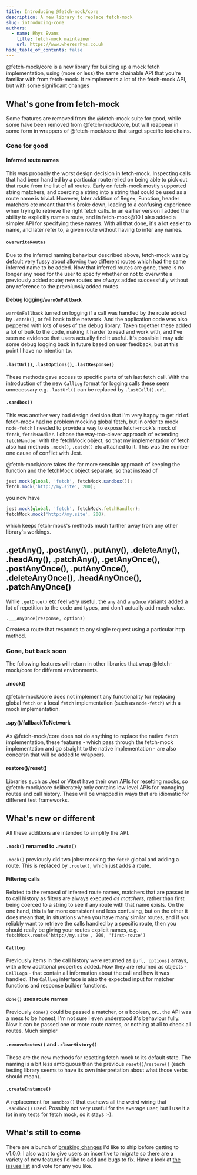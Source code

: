 ```yaml
---
title: Introducing @fetch-mock/core
description: A new library to replace fetch-mock
slug: introducing-core
authors:
  - name: Rhys Evans
    title: fetch-mock maintainer
    url: https://www.wheresrhys.co.uk
hide_table_of_contents: false
---
```


@fetch-mock/core is a new library for building up a mock fetch implementation, using (more or less) the same chainable API that you're familiar with from fetch-mock. It reimplements a lot of the fetch-mock API, but with some significant changes

## What's gone from fetch-mock

Some features are removed from the @fetch-mock suite for good, while some have been removed from @fetch-mock/core, but will reappear in some form in wrappers of @fetch-mock/core that target specific toolchains.

### Gone for good

#### Inferred route names

This was probably the worst design decision in fetch-mock. Inspecting calls that had been handled by a particular route relied on being able to pick out that route from the list of all routes. Early on fetch-mock mostly supported string matchers, and coercing a string into a string that could be used as a route name is trivial. However, later addition of Regex, Function, header matchers etc meant that this broke down, leading to a confusing experience when trying to retrieve the right fetch calls. In an earlier version I added the ability to explicitly name a route, and in fetch-mock@10 I also added a simpler API for specifying these names. With all that done, it's a lot easier to name, and later refer to, a given route without having to infer any names.

#### `overwriteRoutes`

Due to the inferred naming behaviour described above, fetch-mock was by default very fussy about allowing two different routes which had the same inferred name to be added. Now that inferred routes are gone, there is no longer any need for the user to specify whether or not to overwrite a previously added route; new routes are _always_ added successfully without any reference to the prevoiuosly added routes.

#### Debug logging/`warnOnFallback`

`warnOnFallback` turned on logging if a call was handled by the route added by `.catch()`, or fell back to the network. And the application code was also peppered with lots of uses of the debug library. Taken together these added a lot of bulk to the code, making it harder to read and work with, and I've seen no evidence that users actually find it useful. It's possible I may add some debug logging back in future based on user feedback, but at this point I have no intention to.

#### `.lastUrl()`, `.lastOptions()`, `.lastResponse()`

These methods gave access to specific parts of teh last fetch call. With the introduction of the new `CallLog` format for logging calls these seem unnecessary e.g. `.lastUrl()` can be replaced by `.lastCall().url`.

#### `.sandbox()`

This was another very bad design decision that I'm very happy to get rid of. fetch-mock had no problem mocking global fetch, but in order to mock `node-fetch` I needed to provide a way to expose fetch-mock's mock of `fetch`, `fetchHandler`. I chose the way-too-clever approach of extending `fetchHandler` with the fetchMock object, so that my implementation of fetch also had methods `.mock()`, `.catch()` etc attached to it. This was the number one cause of conflict with Jest.

@fetch-mock/core takes the far more sensible approach of keeping the function and the fetchMock object separate, so that instead of

```js
jest.mock(global, 'fetch', fetchMock.sandbox());
fetch.mock('http://my.site', 200);
```

you now have

```js
jest.mock(global, 'fetch', fetchMock.fetchHandler);
fetchMock.mock('http://my.site', 200);
```

which keeps fetch-mock's methods much further away from any other library's workings.


## .getAny(), .postAny(), .putAny(), .deleteAny(), .headAny(), .patchAny(), .getAnyOnce(), .postAnyOnce(), .putAnyOnce(), .deleteAnyOnce(), .headAnyOnce(), .patchAnyOnce()

While `.getOnce()` etc feel very useful, the `any` and `anyOnce` variants added a lot of repetition to the code and types, and don't actually add much value.

`.___AnyOnce(response, options)`

Creates a route that responds to any single request using a particular http method.


### Gone, but back soon

The following features will return in other libraries that wrap @fetch-mock/core for different environments.

#### .mock()

@fetch-mock/core does not implement any functionality for replacing global `fetch` or a local `fetch` implementation (such as `node-fetch`) with a mock implementation.

#### .spy()/fallbackToNetwork

As @fetch-mock/core does not do anything to replace the native `fetch` implementation, these features - which pass through the fetch-mock implementation and go straight to the native implementation - are also concersn that will be added to wrappers.

#### restore()/reset()

Libraries such as Jest or Vitest have their own APIs for resetting mocks, so @fetch-mock/core deliberately only contains low level APIs for managing routes and call history. These will be wrapped in ways that are idiomatic for different test frameworks.

## What's new or different

All these additions are intended to simplify the API.

#### `.mock()` renamed to `.route()`

`.mock()` previously did two jobs: mocking the `fetch` global and adding a route. This is replaced by `.route()`, which just adds a route.

#### Filtering calls

Related to the removal of inferred route names, matchers that are passed in to call history as filters are always executed _as matchers_, rather than first being coerced to a string to see if any route with that name exists. On the one hand, this is far more consistent and less confusing, but on the other it does mean that, in situations when you have many similar routes, and if you reliably want to retrieve the calls handled by a specific route, then you should really be giving your routes explicit names, e.g. `fetchMock.route('http://my.site', 200, 'first-route')`

#### `CallLog`

Previously items in the call history were returned as `[url, options]` arrays, with a few additional properties added. Now they are returned as objects - `CallLog`s - that contain all information about the call and how it was handled. The `CallLog` interface is also the expected input for matcher functions and response builder functions.

#### `done()` uses route names

Previously `done()` could be passed a matcher, or a boolean, or... the API was a mess to be honest; I'm not sure I even understood it's behaviour fully. Now it can be passed one or more route names, or nothing at all to check all routes. Much simpler

#### `.removeRoutes()` and `.clearHistory()`

These are the new methods for resetting fetch mock to its default state. The naming is a bit less ambiguous than the previous `reset()`/`restore()` (each testing library seems to have its own interpretation about what those verbs should mean).

#### `.createInstance()`

A replacement for `sandbox()` that eschews all the weird wiring that `.sandbox()` used. Possibly not very useful for the average user, but I use it a lot in my tests for fetch mock, so it stays :-).

## What's still to come

There are a bunch of [breaking changes](https://github.com/wheresrhys/fetch-mock/issues?q=is%3Aopen+is%3Aissue+label%3A%22breaking+change%22) I'd like to ship before getting to v1.0.0. I also want to give users an incentive to migrate so there are a variety of new features I'd like to add and bugs to fix. Have a look at [the issues list](https://github.com/wheresrhys/fetch-mock/issues) and vote for any you like.

